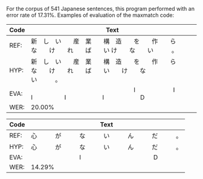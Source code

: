 For the corpus of 541 Japanese sentences, this program performed with an error rate of 17.31%. 
Examples of evaluation of the maxmatch code:


Code | Text                                                                    |
---- | ----------------------------------------------------------------------- |
REF: | 新 し い  産 業  構 造  を  作  ら  な  け  れ  ば  い  け  な  い   。 |
HYP: | 新 し い  産 業  構 造  を  作  ら  な  け  れ  ば  い  け  な  い   。 |
EVA: |                  I       I   I      I      I      D                   | 
WER: | 20.00%                                                                  |


Code | Text
-----|-----------------------------------
REF: | 心   が   な   い   ん   だ   。
HYP: | 心   が   な   い   ん   だ   。
EVA: |         I            D
WER: | 14.29%
